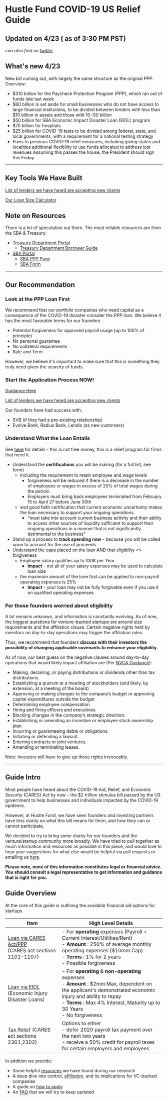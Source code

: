 # Hustle Fund COVID-19 US Relief Guide

## Updated on 4/23 ( as of 3:30 PM PST)

_can also find on [twitter](https://twitter.com/will_bricker)_

## What's new 4/23
New bill coming out, with largely the same structure as the original PPP. Overview:
- $310 billion for the Paycheck Protection Program (PPP), which ran out of funds late last week
- $60 billion is set aside for small businesses who do not have access to large financial institutions, to be divided between lenders with less than $10 billion in assets and those with $10-$50 billion
- $50 billion for SBA Economic Impact Disaster Loan (EIDL) program
- $75 billion for hospitals
- $25 billion for COVID-19 tests to be divided among federal, state, and local governments, with a requirement for a national testing strategy
- Fixes to previous COVID-19 relief measures, including giving states and localities additional flexibility to use funds allocated to address lost revenues
Assuming this passes the house, the President should sign this Friday.
----

## Key Tools We Have Built

[List of lenders we have heard are accepting new clients](https://docs.google.com/spreadsheets/d/1wHQrkf0ElDVnEEWJOahr3E6eMsxyZIvPRrpMdjlr37g/edit#gid=0)


[Our Loan Size Calculator](https://drive.google.com/file/d/18QFwIxmjKlZsh7OXLH82yMNHOEIFmFap/view?usp=sharing)

## Note on Resources

There is a lot of speculation out there. The most reliable resources are from the SBA & Treasury:

- [Treasury Department Portal](https://home.treasury.gov/policy-issues/top-priorities/cares-act/assistance-for-small-businesses)
  - [Treasury Department Borrower Guide](https://home.treasury.gov/system/files/136/PPP%20Borrower%20Information%20Fact%20Sheet.pdf)
- [SBA Portal](https://www.sba.gov/disaster-assistance/coronavirus-covid-19)
  - [SBA PPP Page](https://www.sba.gov/funding-programs/loans/coronavirus-relief-options/paycheck-protection-program-ppp)
  - [SBA Form](https://www.sba.gov/sites/default/files/2020-04/PPP%20Borrower%20Application%20Form.pdf)
  
----

## Our Recommendation

### Look at the PPP Loan First

We recommend that our portfolio companies who need capital as a consequence of the COVID-19 disaster consider the PPP loan. We believe it has the most favorable terms for our founders

- Potential forgiveness for approved payroll usage (up to 100% of principle)
- No personal guarantee
- No collateral requirements
- Rate and Term

However, we believe it's important to make sure that this is something they truly need given the scarcity of funds.

### Start the Application Process NOW!

[Guidance Here](A3-Application%20Guidance.md)

[List of lenders we have heard are accepting new clients](https://docs.google.com/spreadsheets/d/1wHQrkf0ElDVnEEWJOahr3E6eMsxyZIvPRrpMdjlr37g/edit#gid=0)

Our founders have had success with: 

- SVB (if they had a pre-existing relationship)
- Evolve Bank, Radius Bank, Lendio (as new customers)

### Understand What the Loan Entails

See [here](1-Loan_PPP.md) for details - this is not free money, this is a relief program for firms that need it. 

- Understand the __certifications__ you will be making (for a full list, see form)
  - including the requirement to retain employee and wage levels
    - forgiveness  will be reduced if there is a decrease in the number of employees or wages in excess of 25% of total wages during the period.
    - Employers must bring back employees terminated from February 15 to April 27 before June 30th
  - and good faith certification that current economic uncertainty makes the loan necessary to support your ongoing operations. 
    - "must take into account current business activity and their ability to access other sources of liquidity sufficient to support their ongoing operations in a manner that is not significantly detrimental to the business" 
- Stand up a process to __track spending now__ - because you will be called upon to account for the use of proceeds
- Understand the caps placed on the loan AND that eligibility <> forgiveness
  - Employee salary qualifies up to 100K per Year
    - __Impact__ - not all of your salary expenses may be used to calculate loan size
  - the maximum amount of the lone that can be applied to non-payroll operating expenses is 25%
    - __Impact__ -  your loan may not be fully forgivable even if you use it on qualified operating expenses

### For those founders worried about eligibility

A lot remains unknown, and information is constantly evolving. As of now, the biggest questions for venture-backed startups are around size requirements and the affiliation clause. Certain negative rights held by investors on day-to-day operations may trigger the affiliation rules.

Thus, we recommend that founders __discuss with their investors the possibility of changing applicable covenants to enhance your eligibility.__

As of now, our best guess on the negative clauses around day-to-day operations that would likely impact affiliation are (Per [NVCA Guidance](https://nvca.org/wp-content/uploads/2020/03/VC-SBA-Lending-and-Affiliation-Guidance-for-SBA-Loan-Programs.pdf)):

- Making, declaring, or paying distributions or dividends other than tax distributions
- Establishing a quorum at a meeting of stockholders (and likely, by extension, at a meeting of the board)
- Approving or making changes to the company’s budget or approving capital expenditures outside the budget
- Determining employee compensation
- Hiring and firing officers and executives.
- Blocking changes in the company’s strategic direction.
- Establishing or amending an incentive or employee stock ownership plan.
- Incurring or guaranteeing debts or obligations.
- Initiating or defending a lawsuit.
- Entering contracts or joint ventures.
- Amending or terminating leases.

Note: investors will have to give up those rights irrevocably.

----

## Guide Intro

Most people have heard about the  COVID-19 Aid, Relief, and Economic Security (CARES) Act by now – the $2 trillion stimulus bill passed by the US government to help businesses and individuals impacted by the COVID-19 epidemic.

However, at Hustle Fund, we have seen founders and investing partners have less clarity on what this bill means for them, and how they can or cannot participate.

 We decided to try to bring some clarity for our founders and the venture/startup community more broadly. We have tried to pull together as much information and resources as possible in this piece, and would love to hear your suggestions for what else would be helpful via pull requests or emailing us [here](mailto:deals@hustlefund.vc).

__Please note, none of this information constitutes legal or financial advice. You should consult a legal representative to get information and guidance that is right for you.__

## Guide Overview

At the core of this guide is outlining the available financial aid options for startups

| **Item** | **High Level Details** |
| --- | --- |
| [Loan via CARES Act/PPP](1-Loan_PPP.md) <br/> (CARES act sections 1101-1107) | - For **operating** expenses (Payroll + Current Interest/Utilities/Rent) <br/>- **Amount** : 250% of average monthly operating expenses ($10mm Cap) <br/> - **Terms** : 1% for 2 years <br/> - Possible forgiveness |
| [Loan via EIDL](2-Loan_EIDL.md) (Economic Injury Disaster Loans) | - For **operating** &amp; **non-operating** expenses <br/> - **Amount** : $2mm Max, dependent on the applicant's demonstrated economic injury and ability to repay <br/> - **Terms** : Max 4% Interest, Maturity up to 30 Years <br/> - No forgiveness |
| [Tax Relief](3-Tax_Relief.md) (CARES act sections 2301,2302) | Options to either <br/> - defer 2020 payroll tax payment over the next two years <br/> - receive a 50% credit for payroll taxes for certain employers and employees |

In addition we provide:

- Some helpful [resources](A1-Resources.md) we have found during our research
- A deep dive into control, [affiliation](A2-Affiliation_Control.md), and its implications for VC-backed companies
- A guide on [how to apply](A3-Application%20Guidance.md)
- An [FAQ](A4-FAQ.md) that we will try to keep updated
